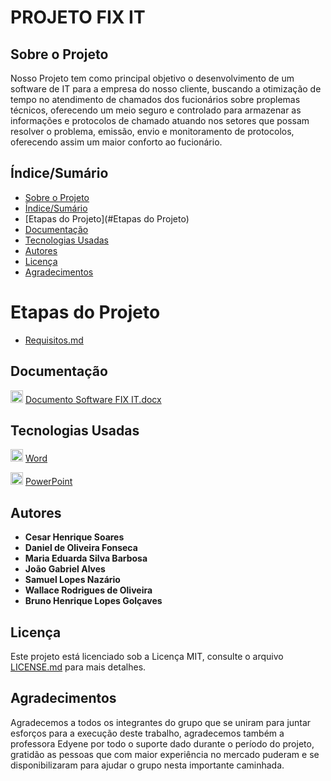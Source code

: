 # PROJETO FIX IT

## Sobre o Projeto

Nosso Projeto tem como principal objetivo o desenvolvimento de um software de IT para a empresa do nosso cliente, buscando a otimização de tempo no atendimento de chamados dos fucionários sobre proplemas técnicos, oferecendo um meio seguro e controlado para armazenar as informações e protocolos de chamado  atuando nos setores que possam resolver o problema, emissão, envio e monitoramento de protocolos, oferecendo assim um maior conforto ao fucionário.


## Índice/Sumário

* [Sobre o Projeto](#Sobre-o-Projeto) 
* [Índice/Sumário](#Índice-/-Sumário)
* [Etapas do Projeto](#Etapas do Projeto)
* [Documentação](#Documentação)
* [Tecnologias Usadas](#Tecnologias-Usadas)
* [Autores](#Autores)
* [Licença](#Licença)
* [Agradecimentos](#Agradecimentos)



# Etapas do Projeto

* [Requisitos.md](Requisitos.md)



## Documentação



<img src="https://cdn-icons-png.flaticon.com/512/2875/2875411.png" width="20px" /> [Documento Software FIX IT.docx](https://github.com/samuelllopes/Projeto-Fix-IT/files/9457169/Documento.Software.FIX.IT.docx)


## Tecnologias Usadas



<img src="https://i.pinimg.com/originals/46/aa/96/46aa967637e21e2a7f7bbef5196a663c.jpg" width="20px" /> [Word](https://www.microsoft.com/pt-br/microsoft-365)

<img src="https://user-images.githubusercontent.com/103187575/172058744-cfce09c5-cec0-4986-938f-149e967017c3.png" width="20px" /> [PowerPoint](https://www.microsoft.com/pt-br/microsoft-365)





## Autores

- **Cesar Henrique Soares**
 - **Daniel de Oliveira Fonseca**
 - **Maria Eduarda Silva Barbosa**
 - **João Gabriel Alves**
 - **Samuel Lopes Nazário**
 - **Wallace Rodrigues de Oliveira**
 - **Bruno Henrique Lopes Golçaves**



## Licença
Este projeto está licenciado sob a Licença MIT, consulte o arquivo [LICENSE.md](https://github.com/samuelllopes/Projeto-Fix-IT/blob/main/LICENSE) para mais detalhes.



## Agradecimentos  

Agradecemos a todos os integrantes do grupo que se uniram para juntar esforços para a execução deste trabalho, agradecemos também a professora Edyene por todo o suporte dado durante o período do projeto, gratidão as pessoas que com maior experiência no mercado puderam e se disponibilizaram para ajudar o grupo nesta importante caminhada.
